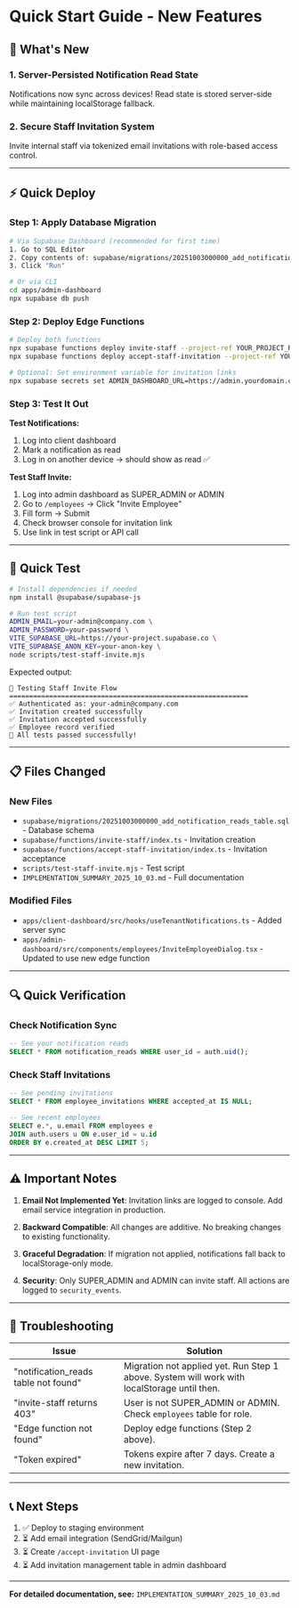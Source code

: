 # Quick Start Guide - New Features

## 🚀 What's New

### 1. Server-Persisted Notification Read State
Notifications now sync across devices! Read state is stored server-side while maintaining localStorage fallback.

### 2. Secure Staff Invitation System
Invite internal staff via tokenized email invitations with role-based access control.

---

## ⚡ Quick Deploy

### Step 1: Apply Database Migration
```bash
# Via Supabase Dashboard (recommended for first time)
1. Go to SQL Editor
2. Copy contents of: supabase/migrations/20251003000000_add_notification_reads_table.sql
3. Click "Run"

# Or via CLI
cd apps/admin-dashboard
npx supabase db push
```

### Step 2: Deploy Edge Functions
```bash
# Deploy both functions
npx supabase functions deploy invite-staff --project-ref YOUR_PROJECT_REF
npx supabase functions deploy accept-staff-invitation --project-ref YOUR_PROJECT_REF

# Optional: Set environment variable for invitation links
npx supabase secrets set ADMIN_DASHBOARD_URL=https://admin.yourdomain.com
```

### Step 3: Test It Out

**Test Notifications:**
1. Log into client dashboard
2. Mark a notification as read
3. Log in on another device → should show as read ✅

**Test Staff Invite:**
1. Log into admin dashboard as SUPER_ADMIN or ADMIN
2. Go to `/employees` → Click "Invite Employee"
3. Fill form → Submit
4. Check browser console for invitation link
5. Use link in test script or API call

---

## 🧪 Quick Test

```bash
# Install dependencies if needed
npm install @supabase/supabase-js

# Run test script
ADMIN_EMAIL=your-admin@company.com \
ADMIN_PASSWORD=your-password \
VITE_SUPABASE_URL=https://your-project.supabase.co \
VITE_SUPABASE_ANON_KEY=your-anon-key \
node scripts/test-staff-invite.mjs
```

Expected output:
```
🧪 Testing Staff Invite Flow
============================================================
✅ Authenticated as: your-admin@company.com
✅ Invitation created successfully
✅ Invitation accepted successfully
✅ Employee record verified
🎉 All tests passed successfully!
```

---

## 📋 Files Changed

### New Files
- `supabase/migrations/20251003000000_add_notification_reads_table.sql` - Database schema
- `supabase/functions/invite-staff/index.ts` - Invitation creation
- `supabase/functions/accept-staff-invitation/index.ts` - Invitation acceptance
- `scripts/test-staff-invite.mjs` - Test script
- `IMPLEMENTATION_SUMMARY_2025_10_03.md` - Full documentation

### Modified Files
- `apps/client-dashboard/src/hooks/useTenantNotifications.ts` - Added server sync
- `apps/admin-dashboard/src/components/employees/InviteEmployeeDialog.tsx` - Updated to use new edge function

---

## 🔍 Quick Verification

### Check Notification Sync
```sql
-- See your notification reads
SELECT * FROM notification_reads WHERE user_id = auth.uid();
```

### Check Staff Invitations
```sql
-- See pending invitations
SELECT * FROM employee_invitations WHERE accepted_at IS NULL;

-- See recent employees
SELECT e.*, u.email FROM employees e 
JOIN auth.users u ON e.user_id = u.id 
ORDER BY e.created_at DESC LIMIT 5;
```

---

## ⚠️ Important Notes

1. **Email Not Implemented Yet**: Invitation links are logged to console. Add email service integration in production.

2. **Backward Compatible**: All changes are additive. No breaking changes to existing functionality.

3. **Graceful Degradation**: If migration not applied, notifications fall back to localStorage-only mode.

4. **Security**: Only SUPER_ADMIN and ADMIN can invite staff. All actions are logged to `security_events`.

---

## 🐛 Troubleshooting

| Issue | Solution |
|-------|----------|
| "notification_reads table not found" | Migration not applied yet. Run Step 1 above. System will work with localStorage until then. |
| "invite-staff returns 403" | User is not SUPER_ADMIN or ADMIN. Check `employees` table for role. |
| "Edge function not found" | Deploy edge functions (Step 2 above). |
| "Token expired" | Tokens expire after 7 days. Create a new invitation. |

---

## 📞 Next Steps

1. ✅ Deploy to staging environment
2. ⏳ Add email integration (SendGrid/Mailgun)
3. ⏳ Create `/accept-invitation` UI page
4. ⏳ Add invitation management table in admin dashboard

---

**For detailed documentation, see:** `IMPLEMENTATION_SUMMARY_2025_10_03.md`

